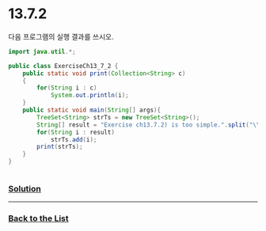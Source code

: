 # 13.7.2

다음 프로그램의 실행 결과를 쓰시오.

```java
import java.util.*;

public class ExerciseCh13_7_2 {
    public static void print(Collection<String> c)
    {
        for(String i : c)
            System.out.println(i);
    }
    public static void main(String[] args){
        TreeSet<String> strTs = new TreeSet<String>();
        String[] result = "Exercise ch13.7.2) is too simple.".split("\\s");
        for(String i : result)
            strTs.add(i);
        print(strTs);
    }
}



```

### [**Solution**](../Solutions/13.7.2.md)

___

### [**Back to the List**](../#list-of-problems)

